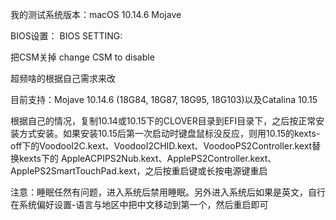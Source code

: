 我的测试系统版本：macOS 10.14.6 Mojave

BIOS设置：
BIOS SETTING:

把CSM关掉
change CSM to disable

超频啥的根据自己需求来改

目前支持：Mojave 10.14.6 (18G84, 18G87, 18G95, 18G103)以及Catalina 10.15

根据自己的情况，复制10.14或10.15下的CLOVER目录到EFI目录下，之后按正常安装方式安装。如果安装10.15后第一次启动时键盘鼠标没反应，则用10.15的kexts-off下的VoodooI2C.kext、VoodooI2CHID.kext、VoodooPS2Controller.kext替换kexts下的
AppleACPIPS2Nub.kext、ApplePS2Controller.kext、ApplePS2SmartTouchPad.kext，之后按重启键或长按电源键重启


注意：睡眠任然有问题，进入系统后禁用睡眠。另外进入系统后如果是英文，自行在系统偏好设置-语言与地区中把中文移动到第一个，然后重启即可
